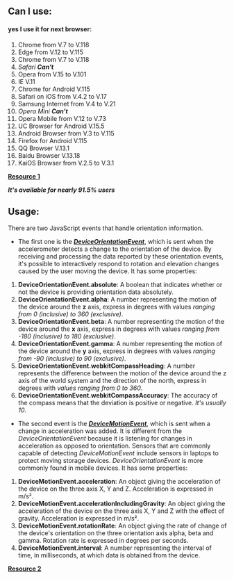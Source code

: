 ## Can I use:
#### yes I use it for next browser:
1. Chrome from V.7 to V.118
2. Edge from V.12 to V.115
3. Chrome from V.7 to V.118
4. *Safari **Can't***
5. Opera from V.15 to V.101
6. IE V.11
7. Chrome for Android V.115
8. Safari on iOS from V.4.2 to V.17
9. Samsung Internet from V.4 to V.21
10. *Opera Mini **Can't***
11. Opera Mobile from V.12 to V.73
12. UC Browser for Android V.15.5
13. Android Browser from V.3 to V.115
14. Firefox for Android V.115
15. QQ Browser V.13.1
16. Baidu Browser V.13.18
17. KaiOS Browser from V.2.5 to V.3.1

[**Resource 1**](https://caniuse.com/deviceorientation)

***It's available for nearly **91.5%** users***
## Usage:
There are two JavaScript events that handle orientation information.
- The first one is the [***DeviceOrientationEvent***](https://developer.mozilla.org/en-US/docs/Web/API/DeviceOrientationEvent), which is sent when the accelerometer detects a change to the orientation of the device. By receiving and processing the data reported by these orientation events, it's possible to interactively respond to rotation and elevation changes caused by the user moving the device. It has some properties:
1. **DeviceOrientationEvent.absolute**: A boolean that indicates whether or not the device is providing orientation data absolutely.
2. **DeviceOrientationEvent.alpha**: A number representing the motion of the device around the **z** axis, express in degrees with values *ranging from 0 (inclusive) to 360 (exclusive)*.
3. **DeviceOrientationEvent.beta**: A number representing the motion of the device around the **x** axis, express in degrees with values *ranging from -180 (inclusive) to 180 (exclusive)*.
4. **DeviceOrientationEvent.gamma**: A number representing the motion of the device around the **y** axis, express in degrees with values *ranging from -90 (inclusive) to 90 (exclusive)*.
5. **DeviceOrientationEvent.webkitCompassHeading**: A number represents the difference between the motion of the device around the z axis of the world system and the direction of the north, express in degrees with *values ranging from 0 to 360*.
6. **DeviceOrientationEvent.webkitCompassAccuracy**: The accuracy of the compass means that the deviation is positive or negative. *It's usually 10*.

- The second event is the [***DeviceMotionEvent***](https://developer.mozilla.org/en-US/docs/Web/API/DeviceMotionEvent), which is sent when a change in acceleration was added. It is different from the *DeviceOrientationEvent* because it is listening for changes in acceleration as opposed to orientation. Sensors that are commonly capable of detecting *DeviceMotionEvent* include sensors in laptops to protect moving storage devices. *DeviceOrientationEvent* is more commonly found in mobile devices. It has some properties:
1. **DeviceMotionEvent.acceleration**: An object giving the acceleration of the device on the three axis X, Y and Z. Acceleration is expressed in m/s².
2. **DeviceMotionEvent.accelerationIncludingGravity**: An object giving the acceleration of the device on the three axis X, Y and Z with the effect of gravity. Acceleration is expressed in m/s².
3. **DeviceMotionEvent.rotationRate**: An object giving the rate of change of the device's orientation on the three orientation axis alpha, beta and gamma. Rotation rate is expressed in degrees per seconds.
4. **DeviceMotionEvent.interval**: A number representing the interval of time, in milliseconds, at which data is obtained from the device.

[**Resource 2**](https://developer.mozilla.org/en-US/docs/Web/API/Device_orientation_events/Detecting_device_orientation)
